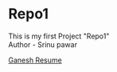 # Repo1
This is my first Project "Repo1"
<br>
Author - Srinu pawar

[Ganesh Resume](http://127.0.0.1:5500/Day2/Resume.html)
